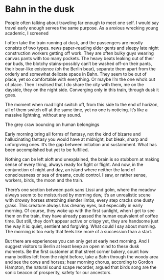 # Bahn in the dusk

People often talking about traveling far enough to meet one self. I would say travel early enough serves the same purpose. 
As a anxious wrecking young academic, I screened 
 
I often take the train running at dusk, and the passengers are mostly consists of two types. news paper-reading elder gents and sleepy late night construction workers getting off work. They are often bulky guys wearing canvas pants with too many pockets. The heavy beats leaking out of their ear buds, the blotchy stains-possibly can’t be washed off-on their pants, their bear-like existence (oh the Berlin bear), separate them apart from the orderly and somewhat delicate space in Bahn. They seem to be out of place, yet so comfortable with everything. Or maybe I’m the one who’s out of place. Then I realised that I do share the city with them, me on the dayside, they on the night side. Converging only in this train, through dusk it goes.

The moment when road light switch off, from this side to the end of horizon, all of them switch off at the same time, yet no one is noticing. It’s like a massive lightning, without any sound.

The grey craw bouncing on human belongings

Early morning bring all forms of fantasy, not the kind of bizarre and hallucinating fantasy you would have at midnight, but bleak, sharp and unforgiving ones. It’s the gap between initiation and sustainment. What has been accomplished but yet to be fulfilled.  

Nothing can be left aloft and unexplained, the brain is so stubborn at making sense of every thing, always ready for fight or flight. And now, in the conjunction of night and day, an island where neither the land of consciousness or sea of dreams, could control. I saw, or rather sense, workers, birds, the moon and the train. 

There’s one section between park sans Lissi and golm, where the meadow always seem to be moisturised by morning dew, it’s an unrealistic scene with drowsy horses stretching slender limbs, every step cracks one dusty grass. This creature always has dreamy eyes, but especially in early morning. Of course, they woke up with the first sunlight, when I get to see them on the train, they have already passed the human equivalent of coffee time. But still, they don’t appear active or crispy yet, they are handsome just the way it is: quiet, sentient and forgiving. 
What could I say about morning. The morning is too early that feels like more of a succession than a start.

But there are experiences you can only get at early next morning. And I suggest visitors to Berlin at least keep an open mind to these dusk moments. 
Be the first customer at that street corner bakery, count how many bottles left from the night before, take a Bahn through the woody area and see the cows and horses; hear morning chorus, according to Gordon Hampton, the natural sound scape recorder, argued that birds song are the sonic beacon of prosperity, safety for our ancestors.
